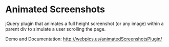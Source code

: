 Animated Screenshots
=========================

jQuery plugin that animates a full height screenshot (or any image) within a parent div to simulate a user scrolling the page.

Demo and Documentation:
http://webpics.us/animatedScreenshotsPlugin/
